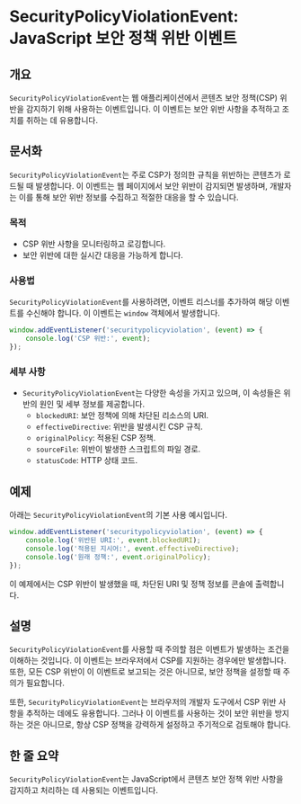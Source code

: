 <!--
Meta Description: # SecurityPolicyViolationEvent: JavaScript 보안 정책 위반 이벤트 ## 개요 `SecurityPolicyViolationEvent`는 웹 애플리케이션에서 콘텐츠 보안 정책(CSP) 위반을 감지하기 위해 사용하는 이벤트입니다. 이 이벤트...
Meta Keywords: securitypolicyviolationevent, csp, event, 이벤트는, 사항을
-->

# SecurityPolicyViolationEvent: JavaScript 보안 정책 위반 이벤트

## 개요
`SecurityPolicyViolationEvent`는 웹 애플리케이션에서 콘텐츠 보안 정책(CSP) 위반을 감지하기 위해 사용하는 이벤트입니다. 이 이벤트는 보안 위반 사항을 추적하고 조치를 취하는 데 유용합니다.

## 문서화
`SecurityPolicyViolationEvent`는 주로 CSP가 정의한 규칙을 위반하는 콘텐츠가 로드될 때 발생합니다. 이 이벤트는 웹 페이지에서 보안 위반이 감지되면 발생하며, 개발자는 이를 통해 보안 위반 정보를 수집하고 적절한 대응을 할 수 있습니다.

### 목적
- CSP 위반 사항을 모니터링하고 로깅합니다.
- 보안 위반에 대한 실시간 대응을 가능하게 합니다.

### 사용법
`SecurityPolicyViolationEvent`를 사용하려면, 이벤트 리스너를 추가하여 해당 이벤트를 수신해야 합니다. 이 이벤트는 `window` 객체에서 발생합니다.

```javascript
window.addEventListener('securitypolicyviolation', (event) => {
    console.log('CSP 위반:', event);
});
```

### 세부 사항
- `SecurityPolicyViolationEvent`는 다양한 속성을 가지고 있으며, 이 속성들은 위반의 원인 및 세부 정보를 제공합니다.
  - `blockedURI`: 보안 정책에 의해 차단된 리소스의 URI.
  - `effectiveDirective`: 위반을 발생시킨 CSP 규칙.
  - `originalPolicy`: 적용된 CSP 정책.
  - `sourceFile`: 위반이 발생한 스크립트의 파일 경로.
  - `statusCode`: HTTP 상태 코드.

## 예제
아래는 `SecurityPolicyViolationEvent`의 기본 사용 예시입니다.

```javascript
window.addEventListener('securitypolicyviolation', (event) => {
    console.log('위반된 URI:', event.blockedURI);
    console.log('적용된 지시어:', event.effectiveDirective);
    console.log('원래 정책:', event.originalPolicy);
});
```

이 예제에서는 CSP 위반이 발생했을 때, 차단된 URI 및 정책 정보를 콘솔에 출력합니다.

## 설명
`SecurityPolicyViolationEvent`를 사용할 때 주의할 점은 이벤트가 발생하는 조건을 이해하는 것입니다. 이 이벤트는 브라우저에서 CSP를 지원하는 경우에만 발생합니다. 또한, 모든 CSP 위반이 이 이벤트로 보고되는 것은 아니므로, 보안 정책을 설정할 때 주의가 필요합니다. 

또한, `SecurityPolicyViolationEvent`는 브라우저의 개발자 도구에서 CSP 위반 사항을 추적하는 데에도 유용합니다. 그러나 이 이벤트를 사용하는 것이 보안 위반을 방지하는 것은 아니므로, 항상 CSP 정책을 강력하게 설정하고 주기적으로 검토해야 합니다.

## 한 줄 요약
`SecurityPolicyViolationEvent`는 JavaScript에서 콘텐츠 보안 정책 위반 사항을 감지하고 처리하는 데 사용되는 이벤트입니다.